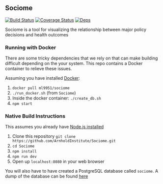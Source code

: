 Sociome
--------
[![Build Status](https://travis-ci.org/ArnholdInstitute/Sociome.svg?branch=master)](https://travis-ci.org/ArnholdInstitute/Sociome)
[![Coverage Status](https://coveralls.io/repos/github/ArnholdInstitute/Sociome/badge.svg?branch=master)](https://coveralls.io/github/ArnholdInstitute/Sociome?branch=master)
[![Deps](https://david-dm.org/ArnholdInstitute/Sociome.svg)](https://david-dm.org/ArnholdInstitute/Sociome)

Sociome is a tool for visualizing the relationship between major policy decisions and health outcomes

### Running with Docker

There are some tricky dependencies that we rely on that can make building difficult depending on the your system.  This repo contains a Docker container to relieve these issues.

Assuming you have installed [Docker](https://docs.docker.com/engine/installation/):

1. `docker pull ml9951/sociome`
2. `./run_docker.sh` (from `Sociome`)
3. Inside the docker container: `./create_db.sh`
4. `npm start`


### Native Build Instructions

This assumes you already have [Node.js installed](https://nodejs.org/en/download/)

1. Clone this repository `git clone https://github.com/ArnholdInstitute/Sociome.git`
2. `cd Sociome`
3. `npm install`
4. `npm run dev`
5. Open up `localhost:8080` in your web browser

You will also have to have created a PostgreSQL database called `sociome`.  A dump of the database can be found [here](https://github.com/ArnholdInstitute/Sociome-Data)
